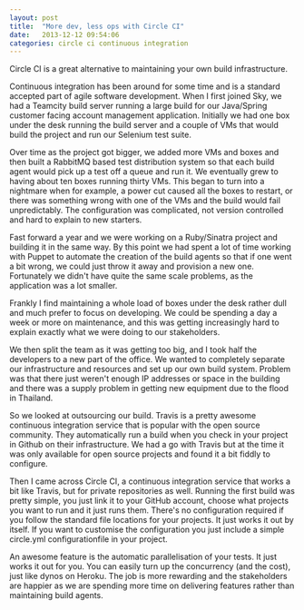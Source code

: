 ```yaml
---
layout: post
title:  "More dev, less ops with Circle CI"
date:   2013-12-12 09:54:06
categories: circle ci continuous integration
---
```


Circle CI is a great alternative to maintaining your own build infrastructure.

Continuous integration has been around for some time and is a standard accepted part of agile software development. When I first joined Sky, we had a Teamcity build server running a large build for our Java/Spring customer facing account management application. Initially we had one box under the desk running the build server and a couple of VMs that would build the project and run our Selenium test suite.

Over time as the project got bigger, we added more VMs and boxes and then built a RabbitMQ based test distribution system so that each build agent would pick up a test off a queue and run it. We eventually grew to having about ten boxes running thirty VMs. This began to turn into a nightmare when for example, a power cut caused all the boxes to restart, or there was something wrong with one of the VMs and the build would fail unpredictably. The configuration was complicated, not version controlled and hard to explain to new starters.

Fast forward a year and we were working on a Ruby/Sinatra project and building it in the same way. By this point we had spent a lot of time working with Puppet to automate the creation of the build agents so that if one went a bit wrong, we could just throw it away and provision a new one. Fortunately we didn't have quite the same scale problems, as the application was a lot smaller.

Frankly I find maintaining a whole load of boxes under the desk rather dull and much prefer to focus on developing. We could be spending a day a week or more on maintenance, and this was getting increasingly hard to explain exactly what we were doing to our stakeholders.

We then split the team as it was getting too big, and I took half the developers to a new part of the office. We wanted to completely separate our infrastructure and resources and set up our own build system. Problem was that there just weren't enough IP addresses or space in the building and there was a supply problem in getting new equipment due to the flood in Thailand.

So we looked at outsourcing our build. Travis is a pretty awesome continuous integration service that is popular with the open source community. They automatically run a build when you check in your project in Github on their infrastructure. We had a go with Travis but at the time it was only available for open source projects and found it a bit fiddly to configure.

Then I came across Circle CI, a continuous integration service that works a bit like Travis, but for private repositories as well. Running the first build was pretty simple, you just link it to your GitHub account, choose what projects you want to run and it just runs them. There's no configuration required if you follow the standard file locations for your projects. It just works it out by itself. If you want to customise the configuration you just include a simple circle.yml configurationfile in your project.

An awesome feature is the automatic parallelisation of your tests. It just works it out for you. You can easily turn up the concurrency (and the cost), just like dynos on Heroku. The job is more rewarding and the stakeholders are happier as we are spending more time on delivering features rather than maintaining build agents.
